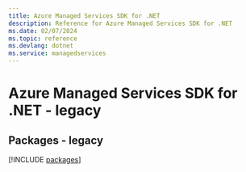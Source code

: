 ```yaml
---
title: Azure Managed Services SDK for .NET
description: Reference for Azure Managed Services SDK for .NET
ms.date: 02/07/2024
ms.topic: reference
ms.devlang: dotnet
ms.service: managedservices
---
```

# Azure Managed Services SDK for .NET - legacy
## Packages - legacy
[!INCLUDE [packages](managed-services-index.md)]
